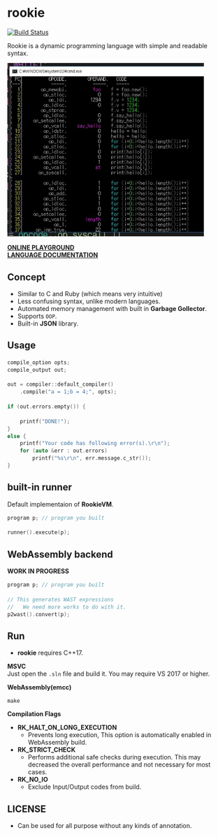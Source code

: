 rookie
====

[![Build Status](https://travis-ci.org/pjc0247/rookie.lang.svg?branch=master)](https://travis-ci.org/pjc0247/rookie.lang)

Rookie is a dynamic programming language with simple and readable syntax.

<img src="docs/debug/dbger.jpg" width=450 />

__[ONLINE PLAYGROUND](https://pjc0247.github.io/try-rookie/)__<br>
__[LANGUAGE DOCUMENTATION](https://rookielang.github.io)__

Concept
----
* Similar to C and Ruby (which means very intuitive)
* Less confusing syntax, unlike modern languages.
* Automated memory management with built in __Garbage Gollector__.
* Supports `OOP`.
* Built-in __JSON__ library.

Usage
----
```cpp
compile_option opts;
compile_output out;

out = compiler::default_compiler()
    .compile("a = 1;b = 4;", opts);

if (out.errors.empty()) {

    printf("DONE!");
}
else {
    printf("Your code has following error(s).\r\n");
    for (auto &err : out.errors)
        printf("%s\r\n", err.message.c_str());
}
```

built-in runner
----
Default implementaion of __RookieVM__.<br>
```cpp
program p; // program you built

runner().execute(p);
```

WebAssembly backend
----
__WORK IN PROGRESS__
```cpp
program p; // program you built

// This generates WAST expressions
//   We need more works to do with it.
p2wast().convert(p);
```

Run
----
* __rookie__ requires C++17.

__MSVC__<br>
Just open the `.sln` file and build it. You may require VS 2017 or higher.

__WebAssembly(emcc)__<br>
```
make
```

__Compilation Flags__

* __RK_HALT_ON_LONG_EXECUTION__
  * Prevents long execution, This option is automatically enabled in WebAssembly build.
* __RK_STRICT_CHECK__
  * Performs additional safe checks during execution. This may decreased the overall performance and not necessary for most cases.
* __RK_NO_IO__
  * Exclude Input/Output codes from build.
  

LICENSE
----
* Can be used for all purpose without any kinds of annotation.
